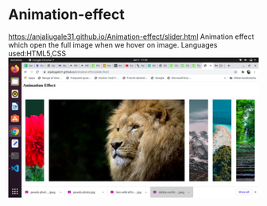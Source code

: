 # Animation-effect
https://anjaliugale31.github.io/Animation-effect/slider.html
Animation effect which open the full image when we hover on image.
Languages used:HTML5,CSS
<img src="Screenshot from 2021-01-01 11-36-12.png"/>
